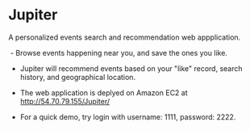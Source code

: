 # Jupiter

A personalized events search and recommendation web appplication.

<img src = "">
- Browse events happening near you, and save the ones you like.

- Jupiter will recommend events based on your "like" record, search history, and geographical location.

- The web application is deplyed on Amazon EC2 at http://54.70.79.155/Jupiter/

- For a quick demo, try login with username: 1111, password: 2222.
